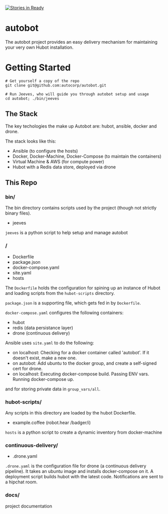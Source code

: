 [![Stories in Ready](https://badge.waffle.io/autocorp/autobot.svg?label=ready&title=Ready)](http://waffle.io/autocorp/autobot)

# autobot

The autobot project provides an easy delivery mechanism for maintaining your very own Hubot installation.

# Getting Started
```
# Get yourself a copy of the repo
git clone git@github.com:autocorp/autobot.git

# Run Jeeves, who will guide you through autobot setup and usage
cd autobot; ./bin/jeeves
```

## The Stack

The key techologies the make up Autobot are: hubot, ansible, docker and drone.

The stack looks like this:

- Ansible (to configure the hosts)
- Docker, Docker-Machine, Docker-Compose (to maintain the containers)
- Virtual Machine & AWS (for compute power)
- Hubot with a Redis data store, deployed via drone

## This Repo

### bin/

The bin directory contains scripts used by the project (though not strictly binary files).

- jeeves

`jeeves` is a python script to help setup and manage autobot

### /

- Dockerfile
- package.json
- docker-compose.yaml
- site.yaml
- hosts

The `Dockerfile` holds the configuration for spining up an instance of Hubot and loading scripts from the `hubot-scripts` directory. 

`package.json` is a supporting file, which gets fed in by `Dockerfile`.


`docker-compose.yaml` configures the following containers:

- hubot
- redis (data persistance layer)
- drone (continuous delivery)

Ansible uses `site.yaml` to do the following:

- on localhost: Checking for a docker container called 'autobot'. If it doesn't exist, make a new one.
- on autobot: Add ubuntu to the docker group, and create a self-signed cert for drone.
- on localhost: Executing docker-compose build. Passing ENV vars. Running docker-compose up.

and for storing private data in `group_vars/all`.

### hubot-scripts/

Any scripts in this directory are loaded by the hubot Dockerfile.

- example.coffee (robot.hear /badger/i)

`hosts` is a python script to create a dynamic inventory from docker-machine

### continuous-delivery/

- .drone.yaml

`.drone.yaml` is the configuration file for drone (a continuous delivery pipeline). It takes an ubuntu image and installs docker-compose on it. A deployment script builds hubot with the latest code. Notifications are sent to a hipchat room.

### docs/

project documentation
